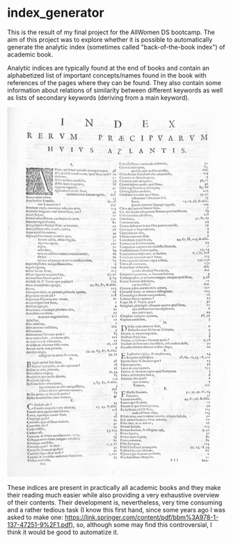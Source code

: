 # index_generator

This is the result of my final project for the AllWomen DS bootcamp. The aim of this project was to explore whether it is possible to automatically generate the analytic index (sometimes called "back-of-the-book index") of academic book.

Analytic indices are typically found at the end of books and contain an alphabetized list of important concepts/names found in the book with references of the pages where they can be found. They also contain some information about relations of similarity between different keywords as well as lists of secondary keywords (deriving from a main keyword).

![A very old index](./doc/Novus_Atlas_Sinensis_-_First_page_of_the_index.jpg "A very old index")


These indices are present in practically all academic books and they make their reading much easier while also providing a very exhaustive overview of their contents. Their development is, nevertheless, very time consuming and a rather tedious task (I know this first hand, since some years ago I was asked to make one: https://link.springer.com/content/pdf/bbm%3A978-1-137-47251-9%2F1.pdf), so, although some may find this controversial, I think it would be good to automatize it.




